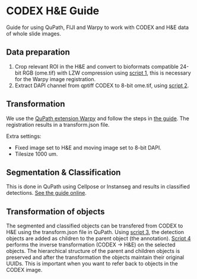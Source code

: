 # CODEX H&E Guide
Guide for using QuPath, FIJI and Warpy to work with CODEX and H&E data of whole slide images.

## Data preparation
1. Crop relevant ROI in the H&E and convert to bioformats compatible 24-bit RGB (ome.tif) with LZW compression using [script 1](scripts/export_HE.groovy), this is necessary for the Warpy image registration.
2. Extract DAPI channel from qptiff CODEX to 8-bit ome.tif, using [script 2](scripts/extract_8bit_DAPI.groovy).

## Transformation
We use the [QuPath extension Warpy](https://github.com/BIOP/qupath-extension-warpy) and follow the steps in [the guide](https://imagej.net/plugins/bdv/warpy/warpy-extension). The registration results in a transform.json file.

Extra settings:
* Fixed image set to H&E and moving image set to 8-bit DAPI.
* Tilesize 1000 um.
  
## Segmentation & Classification
This is done in QuPath using Cellpose or Instanseg and results in classified detections. [See the guide online](https://qupath.readthedocs.io/en/stable/docs/tutorials/cell_classification.html).

## Transformation of objects
The segmented and classified objects can be transfered from CODEX to H&E using the transform.json file in QuPath. Using [script 3](scripts/set_parent.groovy), the detection objects are added as children to the parent object (the annotation). [Script 4](scripts/tps_transform.groovy) performs the inverse transformation (CODEX -> H&E) on the selected objects. The hierarchical structure of the parent and children objects is preserved and after the transformation the objects maintain their original UUIDs. This is important when you want to refer back to objects in the CODEX image.
